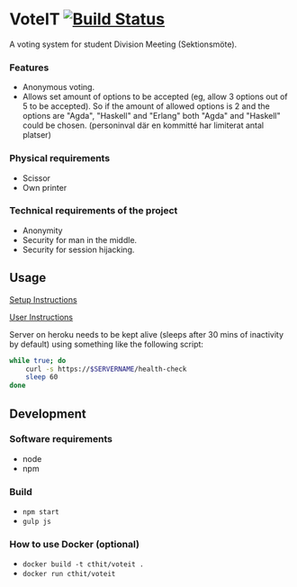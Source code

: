 # VoteIT [![Build Status](https://travis-ci.org/cthit/VoteIT.svg)](https://travis-ci.org/cthit/VoteIT)
A voting system for student Division Meeting (Sektionsmöte).

### Features
* Anonymous voting.
* Allows set amount of options to be accepted (eg, allow 3 options out of 5 to be accepted). So if the amount of allowed options is 2 and the options are "Agda", "Haskell" and "Erlang" both "Agda" and "Haskell" could be chosen. (personinval där en kommitté har limiterat antal platser)

### Physical requirements
* Scissor
* Own printer

### Technical requirements of the project
* Anonymity
* Security for man in the middle.
* Security for session hijacking.

## Usage

[Setup Instructions](https://github.com/cthit/VoteIT/wiki/Setup-Instructions-for-Vote-Counters)

[User Instructions](https://github.com/cthit/VoteIT/wiki/User-Instructions)

Server on heroku needs to be kept alive (sleeps after 30 mins of inactivity by default) using something like the following script:

```bash
while true; do
	curl -s https://$SERVERNAME/health-check
	sleep 60
done
```

## Development

### Software requirements
* node
* npm

### Build
* `npm start`
* `gulp js`

### How to use Docker (optional)
* `docker build -t cthit/voteit .`
* `docker run cthit/voteit`
